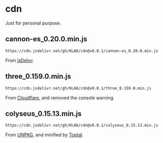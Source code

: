# cdn
Just for personal purpose.

## cannon-es_0.20.0.min.js
```
https://cdn.jsdelivr.net/gh/KLA6/cdn@v0.0.1/cannon-es_0.20.0.min.js
```
From <a href="https://cdn.jsdelivr.net/gh/KLA6/cannon-es-umd@v0.20.0/cannon-es.umd.js">jsDelivr</a>.

## three_0.159.0.min.js
```
https://cdn.jsdelivr.net/gh/KLA6/cdn@v0.0.1/three_0.159.0.min.js
```
From <a href="https://cdnjs.cloudflare.com/ajax/libs/three.js/0.159.0/three.min.js">Cloudflare</a>, and removed the console warning.

## colyseus_0.15.13.min.js
```
https://cdn.jsdelivr.net/gh/KLA6/cdn@v0.0.1/colyseus_0.15.13.min.js
```
From <a href="https://unpkg.com/colyseus.js@^0.15.13/dist/colyseus.js">UNPKG</a>, and minified by <a href="https://www.toptal.com/developers/javascript-minifier">Toptal</a>.
